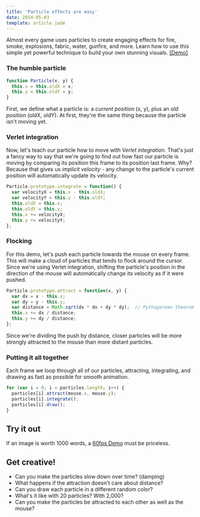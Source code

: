 ```yaml
---
title: 'Particle effects are easy'
date: 2014-05-03
template: article.jade
---
```


Almost every game uses particles to create engaging effects for
fire, smoke, explosions, fabric, water, gunfire, and more.
Learn how to use this simple yet powerful technique to build your own stunning visuals.
[ [Demo] ](/demos/particles)

### The humble particle

```js
function Particle(x, y) {
  this.x = this.oldX = x;
  this.y = this.oldY = y;
}
```

First, we define what a particle is: a *current position* (x, y),
plus an *old position* (oldX, oldY). At first, they're the same thing
because the particle isn't moving yet.

### Verlet integration

Now, let's teach our particle how to move with *Verlet integration.*
That's just a fancy way to say that we're going to find out how fast our
particle is moving by comparing its position this frame to its position last frame.
Why? Because that gives us *implicit velocity* -
any change to the particle's current position will automatically update its velocity.

```js
Particle.prototype.integrate = function() {
  var velocityX = this.x - this.oldX;
  var velocityY = this.y - this.oldY;
  this.oldX = this.x;
  this.oldY = this.y;
  this.x += velocityX;
  this.y += velocityY;
};
```

### Flocking

For this demo, let's push each particle towards the mouse on every frame.
This will make a cloud of particles that tends to flock around the cursor.
Since we're using Verlet integration, shifting the particle's position
in the direction of the mouse will automatically change its velocity as if it were pushed.

```js
Particle.prototype.attract = function(x, y) {
  var dx = x - this.x;
  var dy = y - this.y;
  var distance = Math.sqrt(dx * dx + dy * dy);  // Pythagorean theorum
  this.x += dx / distance;
  this.y += dy / distance;
};
```

Since we're dividing the push by distance, closer particles will
be more strongly attracted to the mouse than more distant particles.

### Putting it all together

Each frame we loop through all of our particles, attracting, integrating,
and drawing as fast as possible for smooth animation.

```js
for (var i = 0; i < particles.length; i++) {
  particles[i].attract(mouse.x, mouse.y);
  particles[i].integrate();
  particles[i].draw();
}
```

## Try it out

If an image is worth 1000 words, a [60fps Demo](/demos/particles) must be priceless.

## Get creative!

- Can you make the particles slow down over time? (damping)
- What happens if the attraction doesn't care about distance?
- Can you draw each particle in a different random color?
- What's it like with 20 particles? With 2,000?
- Can you make the particles be attracted to each other as well as the mouse?
